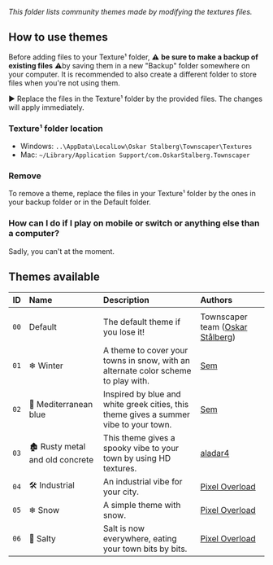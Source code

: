 _This folder lists community themes made by modifying the textures files._ 

## How to use themes 

Before adding files to your Texture¹ folder, ⚠️ **be sure to make a backup of existing files** ⚠️by saving them in a new "Backup" folder somewhere on your computer. 
It is recommended to also create a different folder to store files when you're not using them.

▶ Replace the files in the Texture¹ folder by the provided files. The changes will apply immediately.

### Texture¹ folder location

* Windows: `..\AppData\LocalLow\Oskar Stalberg\Townscaper\Textures`
* Mac: `~/Library/Application Support/com.OskarStalberg.Townscaper`

### Remove
To remove a theme, replace the files in your Texture¹ folder by the ones in your backup folder or in the Default folder. 

### How can I do if I play on mobile or switch or anything else than a computer? 
Sadly, you can't at the moment.

## Themes available 

| ID | Name | Description | Authors |
|---|:--|:--|:--|
|||||
| `00` | Default                | The default theme if you lose it!                                                      | Townscaper team ([Oskar Stålberg](https://twitter.com/osksta)) | 
| `01` | ❄ Winter               | A theme to cover your towns in snow, with an alternate color scheme to play with.     | [Sem](https://sem-from-france.carrd.co/) | 
| `02` | 🔵 Mediterranean blue  | Inspired by blue and white greek cities, this theme gives a summer vibe to your town. | [Sem](https://sem-from-france.carrd.co/) | 
| `03` | 🏚 Rusty metal and old concrete  | This theme gives a spooky vibe to your town by using HD textures. | [aladar4](https://www.reddit.com/user/aladar4/) | 
| `04` | 🛠 Industrial  | An industrial vibe for your city. | [Pixel Overload](https://www.youtube.com/channel/UCAfpcnw3DvpcggcHKos_mvQ) | 
| `05` | ❄ Snow  | A simple theme with snow. | [Pixel Overload](https://www.youtube.com/channel/UCAfpcnw3DvpcggcHKos_mvQ) | 
| `06` | 💚 Salty  | Salt is now everywhere, eating your town bits by bits. | [Pixel Overload](https://www.youtube.com/channel/UCAfpcnw3DvpcggcHKos_mvQ) | 
